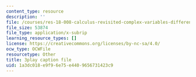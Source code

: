 ```yaml
---
content_type: resource
description: ''
file: /courses/res-18-008-calculus-revisited-complex-variables-differential-equations-and-linear-algebra-fall-2011/1a3dc018e9f96e75e4409656731423c9_ZYf0tz9oVz8.srt
file_size: 53874
file_type: application/x-subrip
learning_resource_types: []
license: https://creativecommons.org/licenses/by-nc-sa/4.0/
ocw_type: OCWFile
resourcetype: Other
title: 3play caption file
uid: 1a3dc018-e9f9-6e75-e440-9656731423c9
---
```


